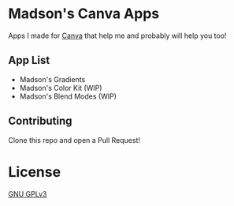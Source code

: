 # Madson's Canva Apps

Apps I made for [Canva](https://www.canva.com/) that help me and probably will help you too!

## App List

- Madson's Gradients
- Madson's Color Kit (WIP)
- Madson's Blend Modes (WIP)

## Contributing

Clone this repo and open a Pull Request!

# License

[GNU GPLv3](https://choosealicense.com/licenses/gpl-3.0/)

